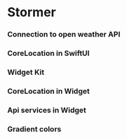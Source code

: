 # Stormer
### Connection to open weather API
### CoreLocation in SwiftUI
### Widget Kit 
### CoreLocation in Widget
### Api services in Widget
### Gradient colors
